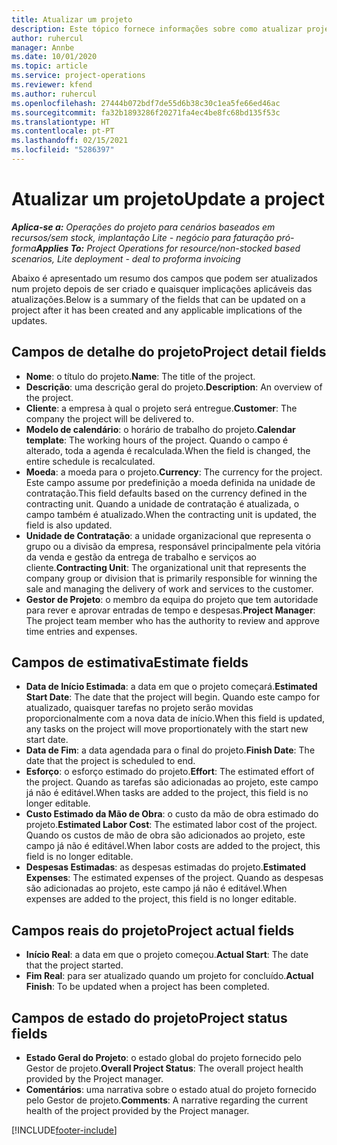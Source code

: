 ```yaml
---
title: Atualizar um projeto
description: Este tópico fornece informações sobre como atualizar projetos no Project Operations.
author: ruhercul
manager: Annbe
ms.date: 10/01/2020
ms.topic: article
ms.service: project-operations
ms.reviewer: kfend
ms.author: ruhercul
ms.openlocfilehash: 27444b072bdf7de55d6b38c30c1ea5fe66ed46ac
ms.sourcegitcommit: fa32b1893286f20271fa4ec4be8fc68bd135f53c
ms.translationtype: HT
ms.contentlocale: pt-PT
ms.lasthandoff: 02/15/2021
ms.locfileid: "5286397"
---
```

# <a name="update-a-project"></a><span data-ttu-id="bf2cc-103">Atualizar um projeto</span><span class="sxs-lookup"><span data-stu-id="bf2cc-103">Update a project</span></span>

<span data-ttu-id="bf2cc-104">_**Aplica-se a:** Operações do projeto para cenários baseados em recursos/sem stock, implantação Lite - negócio para faturação pró-forma_</span><span class="sxs-lookup"><span data-stu-id="bf2cc-104">_**Applies To:** Project Operations for resource/non-stocked based scenarios, Lite deployment - deal to proforma invoicing_</span></span>

<span data-ttu-id="bf2cc-105">Abaixo é apresentado um resumo dos campos que podem ser atualizados num projeto depois de ser criado e quaisquer implicações aplicáveis das atualizações.</span><span class="sxs-lookup"><span data-stu-id="bf2cc-105">Below is a summary of the fields that can be updated on a project after it has been created and any applicable implications of the updates.</span></span>

## <a name="project-detail-fields"></a><span data-ttu-id="bf2cc-106">Campos de detalhe do projeto</span><span class="sxs-lookup"><span data-stu-id="bf2cc-106">Project detail fields</span></span>

- <span data-ttu-id="bf2cc-107">**Nome**: o título do projeto.</span><span class="sxs-lookup"><span data-stu-id="bf2cc-107">**Name**: The title of the project.</span></span>
- <span data-ttu-id="bf2cc-108">**Descrição**: uma descrição geral do projeto.</span><span class="sxs-lookup"><span data-stu-id="bf2cc-108">**Description**: An overview of the project.</span></span>
- <span data-ttu-id="bf2cc-109">**Cliente**: a empresa à qual o projeto será entregue.</span><span class="sxs-lookup"><span data-stu-id="bf2cc-109">**Customer**: The company the project will be delivered to.</span></span>
- <span data-ttu-id="bf2cc-110">**Modelo de calendário**: o horário de trabalho do projeto.</span><span class="sxs-lookup"><span data-stu-id="bf2cc-110">**Calendar template**: The working hours of the project.</span></span> <span data-ttu-id="bf2cc-111">Quando o campo é alterado, toda a agenda é recalculada.</span><span class="sxs-lookup"><span data-stu-id="bf2cc-111">When the field is changed, the entire schedule is recalculated.</span></span>
- <span data-ttu-id="bf2cc-112">**Moeda**: a moeda para o projeto.</span><span class="sxs-lookup"><span data-stu-id="bf2cc-112">**Currency**: The currency for the project.</span></span> <span data-ttu-id="bf2cc-113">Este campo assume por predefinição a moeda definida na unidade de contratação.</span><span class="sxs-lookup"><span data-stu-id="bf2cc-113">This field defaults based on the currency defined in the contracting unit.</span></span> <span data-ttu-id="bf2cc-114">Quando a unidade de contratação é atualizada, o campo também é atualizado.</span><span class="sxs-lookup"><span data-stu-id="bf2cc-114">When the contracting unit is updated, the field is also updated.</span></span>
- <span data-ttu-id="bf2cc-115">**Unidade de Contratação**: a unidade organizacional que representa o grupo ou a divisão da empresa, responsável principalmente pela vitória da venda e gestão da entrega de trabalho e serviços ao cliente.</span><span class="sxs-lookup"><span data-stu-id="bf2cc-115">**Contracting Unit**: The organizational unit that represents the company group or division that is primarily responsible for winning the sale and managing the delivery of work and services to the customer.</span></span> 
- <span data-ttu-id="bf2cc-116">**Gestor de Projeto**: o membro da equipa do projeto que tem autoridade para rever e aprovar entradas de tempo e despesas.</span><span class="sxs-lookup"><span data-stu-id="bf2cc-116">**Project Manager**: The project team member who has the authority to review and approve time entries and expenses.</span></span>

## <a name="estimate-fields"></a><span data-ttu-id="bf2cc-117">Campos de estimativa</span><span class="sxs-lookup"><span data-stu-id="bf2cc-117">Estimate fields</span></span>

- <span data-ttu-id="bf2cc-118">**Data de Início Estimada**: a data em que o projeto começará.</span><span class="sxs-lookup"><span data-stu-id="bf2cc-118">**Estimated Start Date**: The date that the project will begin.</span></span> <span data-ttu-id="bf2cc-119">Quando este campo for atualizado, quaisquer tarefas no projeto serão movidas proporcionalmente com a nova data de início.</span><span class="sxs-lookup"><span data-stu-id="bf2cc-119">When this field is updated, any tasks on the project will move proportionately with the start new start date.</span></span>
- <span data-ttu-id="bf2cc-120">**Data de Fim**: a data agendada para o final do projeto.</span><span class="sxs-lookup"><span data-stu-id="bf2cc-120">**Finish Date**: The date that the project is scheduled to end.</span></span>
- <span data-ttu-id="bf2cc-121">**Esforço**: o esforço estimado do projeto.</span><span class="sxs-lookup"><span data-stu-id="bf2cc-121">**Effort**: The estimated effort of the project.</span></span> <span data-ttu-id="bf2cc-122">Quando as tarefas são adicionadas ao projeto, este campo já não é editável.</span><span class="sxs-lookup"><span data-stu-id="bf2cc-122">When tasks are added to the project, this field is no longer editable.</span></span>
- <span data-ttu-id="bf2cc-123">**Custo Estimado da Mão de Obra**: o custo da mão de obra estimado do projeto.</span><span class="sxs-lookup"><span data-stu-id="bf2cc-123">**Estimated Labor Cost**: The estimated labor cost of the project.</span></span> <span data-ttu-id="bf2cc-124">Quando os custos de mão de obra são adicionados ao projeto, este campo já não é editável.</span><span class="sxs-lookup"><span data-stu-id="bf2cc-124">When labor costs are added to the project, this field is no longer editable.</span></span>
- <span data-ttu-id="bf2cc-125">**Despesas Estimadas**: as despesas estimadas do projeto.</span><span class="sxs-lookup"><span data-stu-id="bf2cc-125">**Estimated Expenses**: The estimated expenses of the project.</span></span> <span data-ttu-id="bf2cc-126">Quando as despesas são adicionadas ao projeto, este campo já não é editável.</span><span class="sxs-lookup"><span data-stu-id="bf2cc-126">When expenses are added to the project, this field is no longer editable.</span></span>

## <a name="project-actual-fields"></a><span data-ttu-id="bf2cc-127">Campos reais do projeto</span><span class="sxs-lookup"><span data-stu-id="bf2cc-127">Project actual fields</span></span>
- <span data-ttu-id="bf2cc-128">**Início Real**: a data em que o projeto começou.</span><span class="sxs-lookup"><span data-stu-id="bf2cc-128">**Actual Start**: The date that the project started.</span></span>
- <span data-ttu-id="bf2cc-129">**Fim Real**: para ser atualizado quando um projeto for concluído.</span><span class="sxs-lookup"><span data-stu-id="bf2cc-129">**Actual Finish**: To be updated when a project has been completed.</span></span>

## <a name="project-status-fields"></a><span data-ttu-id="bf2cc-130">Campos de estado do projeto</span><span class="sxs-lookup"><span data-stu-id="bf2cc-130">Project status fields</span></span>

- <span data-ttu-id="bf2cc-131">**Estado Geral do Projeto**: o estado global do projeto fornecido pelo Gestor de projeto.</span><span class="sxs-lookup"><span data-stu-id="bf2cc-131">**Overall Project Status**: The overall project health provided by the Project manager.</span></span>
- <span data-ttu-id="bf2cc-132">**Comentários**: uma narrativa sobre o estado atual do projeto fornecido pelo Gestor de projeto.</span><span class="sxs-lookup"><span data-stu-id="bf2cc-132">**Comments**: A narrative regarding the current health of the project provided by the Project manager.</span></span>



[!INCLUDE[footer-include](../includes/footer-banner.md)]
